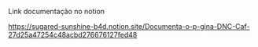 Link documentação no notion

https://sugared-sunshine-b4d.notion.site/Documenta-o-p-gina-DNC-Caf-27d25a47254c48acbd276676127fed48
